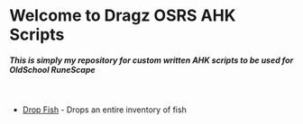 # Welcome to Dragz OSRS AHK Scripts
##### This is simply my repository for custom written AHK scripts to be used for OldSchool RuneScape
<br/>

- [Drop Fish](https://github.com/DragzDA69/OSRS_AHK_Scripts/blob/main/Drop%20Fish/DropFishREADME.md) -
Drops an entire inventory of fish
